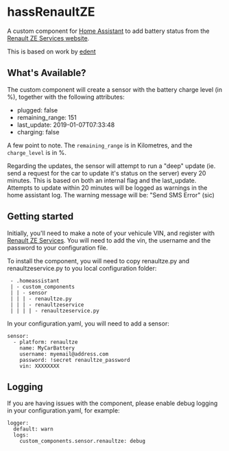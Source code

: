 # hassRenaultZE
A custom component for [Home Assistant](http://home-assistant.io/) to add battery status from the [Renault ZE Services website](https://www.services.renault-ze.com).

This is based on work by [edent](https://github.com/edent/Renault-Zoe-API)

## What's Available?
The custom component will create a sensor with the battery charge level (in %), together with the following attributes:

* plugged: false
* remaining_range: 151
* last_update: 2019-01-07T07:33:48
* charging: false

A few point to note. The `remaining_range` is in Kilometres, and the `charge_level` is in %.

Regarding the updates, the sensor will attempt to run a "deep" update (ie. send a request for the car to update it's status on the server) every 20 minutes. This is based on both an internal flag and the last_update.
Attempts to update within 20 minutes will be logged as warnings in the home assistant log. The warning message will be: "Send SMS Error" (sic)

## Getting started
Initially, you'll need to make a note of your vehicule VIN, and register with [Renault ZE Services](https://www.services.renault-ze.com/). You will need to add the vin, the username and the password to your configuration file.

To install the component, you will need to copy renaultze.py and renaultzeservice.py to you local configuration folder:
```
 - .homeassistant
 | - custom_components
 | | - sensor
 | | | - renaultze.py
 | | | - renaultzeservice
 | | | | - renaultzeservice.py
```

In your configuration.yaml, you will need to add a sensor:
```
sensor:
  - platform: renaultze
    name: MyCarBattery
    username: myemail@address.com
    password: !secret renaultze_password
    vin: XXXXXXXX
```

## Logging
If you are having issues with the component, please enable debug logging in your configuration.yaml, for example:
```
logger:
  default: warn
  logs:
    custom_components.sensor.renaultze: debug
```
